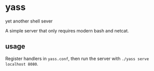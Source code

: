 # yass
yet another shell sever

A simple server that only requires modern bash and netcat.
## usage
Register handlers in `yass.conf`, then run the server with `./yass serve localhost 8080`.
